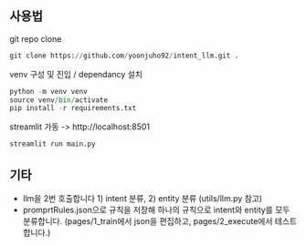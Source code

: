 ## 사용법

git repo clone
```python
git clone https://github.com/yoonjuho92/intent_llm.git .
```

venv 구성 및 진입 / dependancy 설치
```python
python -m venv venv
source venv/bin/activate
pip install -r requirements.txt
```

streamlit 가동 -> http://localhost:8501
```python
streamlit run main.py
```

## 기타

- llm을 2번 호출합니다 1) intent 분류, 2) entity 분류 (utils/llm.py 참고)
- promprtRules.json으로 규칙을 저장해 하나의 규칙으로 intent와 entity를 모두 분류합니다. (pages/1_train에서 json을 편집하고, pages/2_execute에서 테스트합니다.)